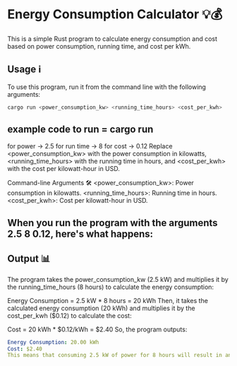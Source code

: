 # Energy Consumption Calculator 💡💰

This is a simple Rust program to calculate energy consumption and cost based on power consumption, running time, and cost per kWh.

## Usage ℹ️

To use this program, run it from the command line with the following arguments:

```sh
cargo run <power_consumption_kw> <running_time_hours> <cost_per_kwh>
```
## example code to run =  cargo run 
for power -> 2.5  for run time -> 8  for cost -> 0.12 
Replace <power_consumption_kw> with the power consumption in kilowatts, <running_time_hours> with the running time in hours, and <cost_per_kwh> with the cost per kilowatt-hour in USD.

Command-line Arguments 🛠️
<power_consumption_kw>: Power consumption in kilowatts.
<running_time_hours>: Running time in hours.
<cost_per_kwh>: Cost per kilowatt-hour in USD.


## When you run the program with the arguments 2.5 8 0.12, here's what happens:
## Output 📊
The program takes the power_consumption_kw (2.5 kW) and multiplies it by the running_time_hours (8 hours) to calculate the energy consumption:

Energy Consumption = 2.5 kW * 8 hours = 20 kWh
Then, it takes the calculated energy consumption (20 kWh) and multiplies it by the cost_per_kwh ($0.12) to calculate the cost:

Cost = 20 kWh * $0.12/kWh = $2.40
So, the program outputs:

```yaml
Energy Consumption: 20.00 kWh
Cost: $2.40
This means that consuming 2.5 kW of power for 8 hours will result in an energy consumption of 20.00 kWh and will cost $2.40 USD at a rate of $0.12 per kWh.
```